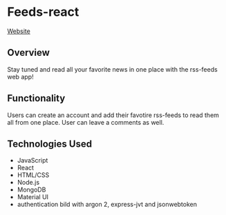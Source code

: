 # Feeds-react

[Website](https://fitme-up.herokuapp.com/)

## Overview
Stay tuned and read all your favorite news in one place with the rss-feeds web app! 

## Functionality

Users can create an account and add their favotire rss-feeds to read them all from one place. User can leave a comments as well.

## Technologies Used
* JavaScript
* React
* HTML/CSS
* Node.js
* MongoDB
* Material UI
* authentication bild with argon 2, express-jvt and jsonwebtoken
